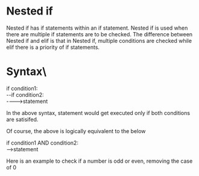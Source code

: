 # Nested if

Nested if has if statements within an if statement. Nested if is used when there are multiple if statements are to be checked. 
The difference between Nested if and elif is that in Nested if, multiple conditions are checked while elif there is a priority of if statements.


# Syntax\
if condition1:\
--if condition2:\
---->statement

In the above syntax, statement would get executed only if both conditions are satisifed.

Of course, the above is logically equivalent to the below

if condition1 AND condition2:\
-->statement

Here is an example to check if a number is odd or even, removing the case of 0


